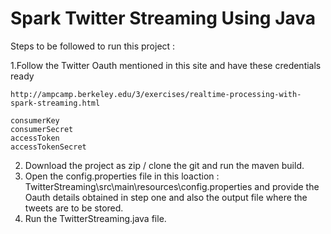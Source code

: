 # Spark Twitter Streaming Using Java

Steps to be followed to run this project :


1.Follow the Twitter Oauth mentioned in this site and have these credentials ready 

    http://ampcamp.berkeley.edu/3/exercises/realtime-processing-with-spark-streaming.html
    
    consumerKey
    consumerSecret
    accessToken
    accessTokenSecret
    
2. Download the project as zip / clone the git and run the maven build.
3. Open the config.properties file in this loaction : 
        TwitterStreaming\src\main\resources\config.properties
    and provide the Oauth details obtained in step one and also the output file where the tweets are to be stored.
4. Run the TwitterStreaming.java file.
